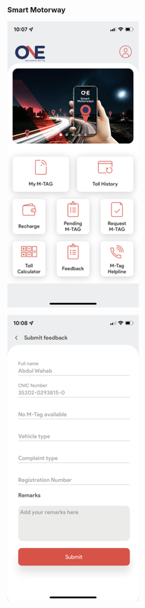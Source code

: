 ### Smart Motorway

![Homescreen](https://github.com/wahab202/portfolio/blob/main/GIFs/App3_1.png)


![Homescreen](https://github.com/wahab202/portfolio/blob/main/GIFs/App3_2.png)
